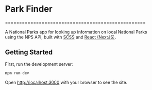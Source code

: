 # Park Finder
==================================================

 A National Parks app for looking up information on local National Parks using the NPS API, built with [SCSS] and [React (NextJS)].

[SCSS]: https://sass-lang.com/documentation/syntax
[React (NextJS)]: https://nextjs.org/


## Getting Started

First, run the development server:

```bash
npm run dev
```

Open [http://localhost:3000](http://localhost:8080) with your browser to see the site.
